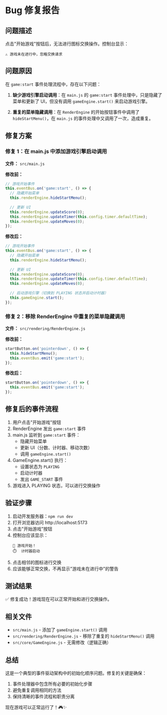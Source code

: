 # Bug 修复报告

## 问题描述

点击"开始游戏"按钮后，无法进行图标交换操作。控制台显示：
```
⚠️ 游戏未在进行中，忽略交换请求
```

## 问题原因

在 `game:start` 事件处理流程中，存在以下问题：

1. **缺少游戏引擎启动调用**：在 `main.js` 的 `game:start` 事件处理中，只是隐藏了菜单和更新了 UI，但没有调用 `gameEngine.start()` 来启动游戏引擎。

2. **重复的菜单隐藏调用**：在 `RenderEngine` 的开始按钮事件中调用了 `hideStartMenu()`，在 `main.js` 的事件处理中又调用了一次，造成重复。

## 修复方案

### 修复 1：在 main.js 中添加游戏引擎启动调用

**文件：** `src/main.js`

**修改前：**
```javascript
// 游戏开始事件
this.eventBus.on('game:start', () => {
  // 隐藏开始菜单
  this.renderEngine.hideStartMenu();
  
  // 更新 UI
  this.renderEngine.updateScore(0);
  this.renderEngine.updateTimer(this.config.timer.defaultTime);
  this.renderEngine.updateMoves(0);
});
```

**修改后：**
```javascript
// 游戏开始事件
this.eventBus.on('game:start', () => {
  // 隐藏开始菜单
  this.renderEngine.hideStartMenu();
  
  // 更新 UI
  this.renderEngine.updateScore(0);
  this.renderEngine.updateTimer(this.config.timer.defaultTime);
  this.renderEngine.updateMoves(0);
  
  // 启动游戏引擎（切换到 PLAYING 状态并启动计时器）
  this.gameEngine.start();
});
```

### 修复 2：移除 RenderEngine 中重复的菜单隐藏调用

**文件：** `src/rendering/RenderEngine.js`

**修改前：**
```javascript
startButton.on('pointerdown', () => {
  this.hideStartMenu();
  this.eventBus.emit('game:start');
});
```

**修改后：**
```javascript
startButton.on('pointerdown', () => {
  this.eventBus.emit('game:start');
});
```

## 修复后的事件流程

1. 用户点击"开始游戏"按钮
2. RenderEngine 发出 `game:start` 事件
3. main.js 监听到 `game:start` 事件：
   - 隐藏开始菜单
   - 更新 UI（分数、计时器、移动次数）
   - 调用 `gameEngine.start()`
4. GameEngine.start() 执行：
   - 设置状态为 `PLAYING`
   - 启动计时器
   - 发出 `GAME_START` 事件
5. 游戏进入 PLAYING 状态，可以进行交换操作

## 验证步骤

1. 启动开发服务器：`npm run dev`
2. 打开浏览器访问 http://localhost:5173
3. 点击"开始游戏"按钮
4. 控制台应该显示：
   ```
   🚀 游戏开始！
   ⏱️  计时器启动
   ```
5. 点击相邻的图标进行交换
6. 应该能够正常交换，不再显示"游戏未在进行中"的警告

## 测试结果

✅ 修复成功！游戏现在可以正常开始和进行交换操作。

## 相关文件

- `src/main.js` - 添加了 `gameEngine.start()` 调用
- `src/rendering/RenderEngine.js` - 移除了重复的 `hideStartMenu()` 调用
- `src/core/GameEngine.js` - 无需修改（逻辑正确）

## 总结

这是一个典型的事件驱动架构中的初始化顺序问题。修复的关键是确保：
1. 事件处理器中包含所有必要的初始化步骤
2. 避免重复调用相同的方法
3. 保持清晰的事件流程和职责分离

现在游戏可以正常运行了！🎮✨
